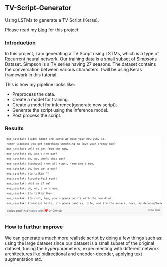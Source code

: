 ## TV-Script-Generator
Using LSTMs to generate a TV Script (Keras).

Please read my [blog](https://medium.com/@shivajbd/generating-a-tv-script-using-recurrent-neural-networks-dd0a645e97e7) for this project:

### Introduction

In this project, I am generating a TV Script using LSTMs, which is a type of Recurrent neural network. Our training data is a small subset of Simpsons Dataset. Simpson is a TV series having 27 seasons. The dataset contains the conversation between various characters. I will be using Keras framework in this tutorial.

This is how my pipeline looks like:

- Preprocess the data.
- Create a model for training.
- Create a model for inference(generate new script).
- Generate the script using the inference model.
- Post process the script.

### Results

<img src=data/result.png width="600">

### How to furthur improve

We can generate a much more realistic script by doing a few things such as: using the large dataset since our dataset is a small subset of the original dataset, tuning the hyperparameters, experimenting with different network architectures like bidirectional and encoder-decoder, applying text augmentation etc.

